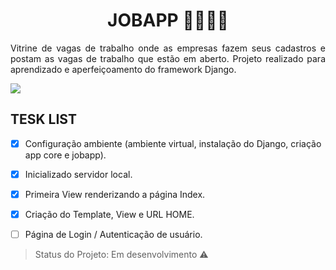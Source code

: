 <h1 align="center"> JOBAPP 👷‍♀️👷‍♂️ </h1>

<p align="justify">Vitrine de vagas de trabalho onde as empresas fazem seus cadastros e postam as vagas de trabalho que estão em aberto.
Projeto realizado para aprendizado e aperfeiçoamento do framework Django. </p>


<img src="https://img.shields.io/static/v1?label=django&message=framework&color=green&style=for-the-badge&logo=DJANGO"/>

<h2> TESK LIST </h2>

- [X] Configuração ambiente (ambiente virtual, instalação do Django, criação app core e jobapp).
- [X] Inicializado servidor local.
- [X] Primeira View renderizando a página Index.
- [X] Criação do Template, View e URL HOME.
- [ ] Página de Login / Autenticação de usuário.


> Status do Projeto: Em desenvolvimento :warning:

